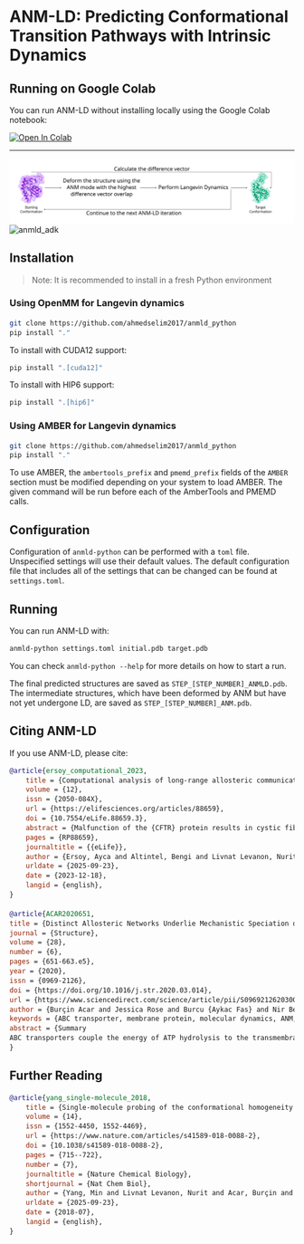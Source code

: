 # ANM-LD: Predicting Conformational Transition Pathways with Intrinsic Dynamics

## Running on Google Colab

You can run ANM-LD without installing locally using the Google Colab notebook:

[![Open In Colab](https://colab.research.google.com/assets/colab-badge.svg)](https://colab.research.google.com/github/ahmedselim2017/anmld_python/blob/main/notebook/anmld.ipynb)

---

![anmld_method](anmld.png)
![anmld_adk](anmld_adk.gif)

## Installation

> Note: It is recommended to install in a fresh Python environment

### Using OpenMM for Langevin dynamics

```sh
git clone https://github.com/ahmedselim2017/anmld_python
pip install "."
```

To install with CUDA12 support:
```sh
pip install ".[cuda12]"
```

To install with HIP6 support:
```sh
pip install ".[hip6]"
```

### Using AMBER for Langevin dynamics

```sh
git clone https://github.com/ahmedselim2017/anmld_python
pip install "."
```

To use AMBER, the `ambertools_prefix` and `pmemd_prefix` fields of the `AMBER`
section must be modified depending on your system to load AMBER. The given
command will be run before each of the AmberTools and PMEMD calls.

## Configuration

Configuration of `anmld-python` can be performed with a `toml` file.
Unspecified settings will use their default values. The default configuration
file that includes all of the settings that can be changed can be found at
`settings.toml`. 

## Running

You can run ANM-LD with:

```sh
anmld-python settings.toml initial.pdb target.pdb
```

You can check `anmld-python --help` for more details on how to start a run.

The final predicted structures are saved as `STEP_[STEP_NUMBER]_ANMLD.pdb`. The
intermediate structures, which have been deformed by ANM but have not yet
undergone LD, are saved as `STEP_[STEP_NUMBER]_ANM.pdb`.


## Citing ANM-LD

If you use ANM-LD, please cite:

```bibtex
@article{ersoy_computational_2023,
	title = {Computational analysis of long-range allosteric communications in {CFTR}},
	volume = {12},
	issn = {2050-084X},
	url = {https://elifesciences.org/articles/88659},
	doi = {10.7554/eLife.88659.3},
	abstract = {Malfunction of the {CFTR} protein results in cystic fibrosis, one of the most common hereditary diseases. {CFTR} functions as an anion channel, the gating of which is controlled by long-range allosteric communications. Allostery also has direct bearings on {CF} treatment: the most effective {CFTR} drugs modulate its activity allosterically. Herein, we integrated Gaussian network model, transfer entropy, and anisotropic normal mode-Langevin dynamics and investigated the allosteric communications network of {CFTR}. The results are in remarkable agreement with experimental observations and mutational analysis and provide extensive novel insight. We identified residues that serve as pivotal allosteric sources and transducers, many of which correspond to disease-causing mutations. We find that in the {ATP}-free form, dynamic fluctuations of the residues that comprise the {ATP}-binding sites facilitate the initial binding of the nucleotide. Subsequent binding of {ATP} then brings to the fore and focuses on dynamic fluctuations that were present in a latent and diffuse form in the absence of {ATP}. We demonstrate that drugs that potentiate {CFTR}’s conductance do so not by directly acting on the gating residues, but rather by mimicking the allosteric signal sent by the {ATP}-binding sites. We have also uncovered a previously undiscovered allosteric ‘hotspot’ located proximal to the docking site of the phosphorylated regulatory (R) domain, thereby establishing a molecular foundation for its phosphorylation-dependent excitatory role. This study unveils the molecular underpinnings of allosteric connectivity within {CFTR} and highlights a novel allosteric ‘hotspot’ that could serve as a promising target for the development of novel therapeutic interventions.},
	pages = {RP88659},
	journaltitle = {{eLife}},
	author = {Ersoy, Ayca and Altintel, Bengi and Livnat Levanon, Nurit and Ben-Tal, Nir and Haliloglu, Turkan and Lewinson, Oded},
	urldate = {2025-09-23},
	date = {2023-12-18},
	langid = {english},
}

@article{ACAR2020651,
title = {Distinct Allosteric Networks Underlie Mechanistic Speciation of ABC Transporters},
journal = {Structure},
volume = {28},
number = {6},
pages = {651-663.e5},
year = {2020},
issn = {0969-2126},
doi = {https://doi.org/10.1016/j.str.2020.03.014},
url = {https://www.sciencedirect.com/science/article/pii/S0969212620300964},
author = {Burçin Acar and Jessica Rose and Burcu {Aykac Fas} and Nir Ben-Tal and Oded Lewinson and Turkan Haliloglu},
keywords = {ABC transporter, membrane protein, molecular dynamics, ANM, ANM-LD, allostery, ATP hydrolysis, transport},
abstract = {Summary
ABC transporters couple the energy of ATP hydrolysis to the transmembrane transport of biomolecules. Here, we investigated the allosteric networks of three representative ABC transporters using a hybrid molecular simulations approach validated by experiments. Each of the three transporters uses a different allosteric network: in the constitutive B12 importer BtuCD, ATP binding is the main driver of allostery and docking/undocking of the substrate-binding protein (SBP) is the driven event. The allosteric signal originates at the cytoplasmic side of the membrane before propagating to the extracellular side. In the substrate-controlled maltose transporter, the SBP is the main driver of allostery, ATP binding is the driven event, and the allosteric signal propagates from the extracellular to the cytoplasmic side of the membrane. In the lipid flippase PglK, a cyclic crosstalk between ATP and substrate binding underlies allostery. These results demonstrate speciation of biological functions may arise from variations in allosteric connectivity.}
}
```

## Further Reading

```bibtex
@article{yang_single-molecule_2018,
	title = {Single-molecule probing of the conformational homogeneity of the {ABC} transporter {BtuCD}},
	volume = {14},
	issn = {1552-4450, 1552-4469},
	url = {https://www.nature.com/articles/s41589-018-0088-2},
	doi = {10.1038/s41589-018-0088-2},
	pages = {715--722},
	number = {7},
	journaltitle = {Nature Chemical Biology},
	shortjournal = {Nat Chem Biol},
	author = {Yang, Min and Livnat Levanon, Nurit and Acar, Burçin and Aykac Fas, Burcu and Masrati, Gal and Rose, Jessica and Ben-Tal, Nir and Haliloglu, Turkan and Zhao, Yongfang and Lewinson, Oded},
	urldate = {2025-09-23},
	date = {2018-07},
	langid = {english},
}
```
